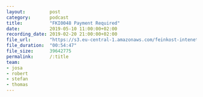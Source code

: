 ```yaml
---
layout:         post
category:       podcast
title:          "FKI0048 Payment Required"
date:           2019-05-10 11:00:00+02:00
recording_date: 2019-02-20 21:00:00+02:00
file_url:       "https://s3.eu-central-1.amazonaws.com/feinkost-intenet/fki0048.mp3"
file_duration:  "00:54:47"
file_size:      39642775
permalink:      /:title
team:
- josa
- robert
- stefan
- thomas
---
```


